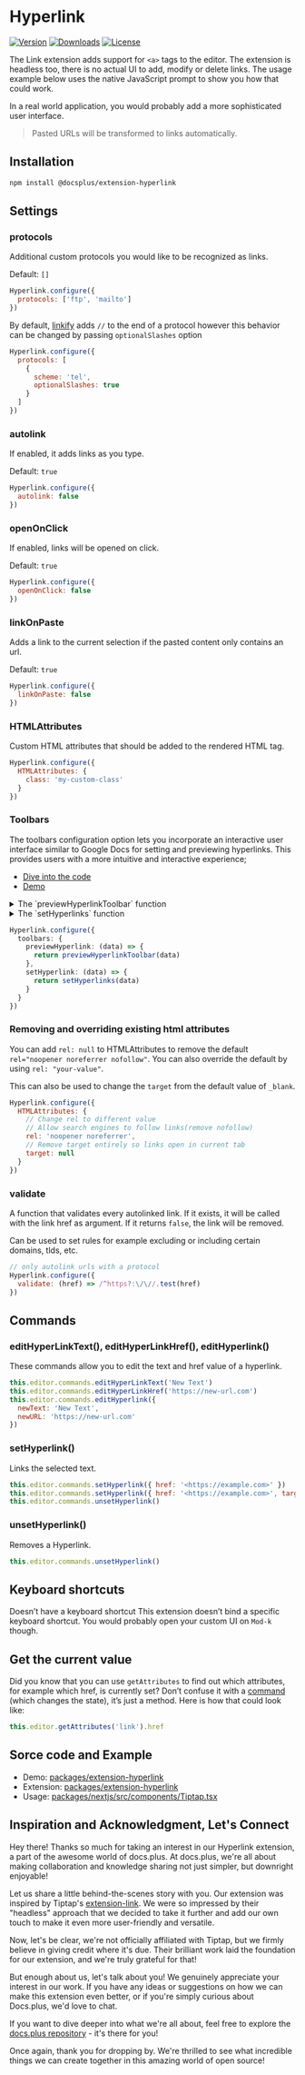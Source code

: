 # Hyperlink

[![Version](https://img.shields.io/npm/v/@docs.plus/extension-hyperlink.svg?label=version)](https://www.npmjs.com/package/@docs.plus/extension-hyperlink)
[![Downloads](https://img.shields.io/npm/dm/@docs.plus/extension-hyperlink.svg)](https://npmcharts.com/compare/@docs.plus/extension-hyperlink)
[![License](https://img.shields.io/npm/l/@docs.plus/extension-hyperlink.svg)](https://www.npmjs.com/package/@docs.plus/extension-hyperlink)

The Link extension adds support for `<a>` tags to the editor. The extension is headless too, there is no actual UI to add, modify or delete links. The usage example below uses the native JavaScript prompt to show you how that could work.

In a real world application, you would probably add a more sophisticated user interface.

> Pasted URLs will be transformed to links automatically.

## Installation

```sh
npm install @docsplus/extension-hyperlink
```

## Settings

### protocols

Additional custom protocols you would like to be recognized as links.

Default: `[]`

```js
Hyperlink.configure({
  protocols: ['ftp', 'mailto']
})
```

By default, [linkify](https://linkify.js.org/docs/) adds `//` to the end of a protocol however this behavior can be changed by passing `optionalSlashes` option

```js
Hyperlink.configure({
  protocols: [
    {
      scheme: 'tel',
      optionalSlashes: true
    }
  ]
})
```

### autolink

If enabled, it adds links as you type.

Default: `true`

```js
Hyperlink.configure({
  autolink: false
})
```

### openOnClick

If enabled, links will be opened on click.

Default: `true`

```js
Hyperlink.configure({
  openOnClick: false
})
```

### linkOnPaste

Adds a link to the current selection if the pasted content only contains an url.

Default: `true`

```js
Hyperlink.configure({
  linkOnPaste: false
})
```

### HTMLAttributes

Custom HTML attributes that should be added to the rendered HTML tag.

```js
Hyperlink.configure({
  HTMLAttributes: {
    class: 'my-custom-class'
  }
})
```

### Toolbars

The toolbars configuration option lets you incorporate an interactive user interface similar to Google Docs for setting and previewing hyperlinks. This provides users with a more intuitive and interactive experience;

- [Dive into the code](https://github.com/HMarzban/extension-hyperlink/blob/4f37ffa18237f10d76c316844b1c2ab20b751fe9/packages/nextjs/src/components/Tiptap.tsx#L21-L28)
- [Demo](https://github.com/HMarzban/extension-hyperlink#test-drive-with-our-demo-)

<details>
<summary>The `previewHyperlinkToolbar` function</summary>

```ts
type HyperlinkToolbarOptions = {
  editor: Editor;
  validate?: (url: string) => boolean;
  view: EditorView;
  link: HTMLAnchorElement;
  node?: any;
  nodePos: number;
  tippy: Tooltip;
};

const previewHyperlink(options: HyperlinkToolbarOptions): HTMLElement {
  const href = options.link.href;
  const hyperlinkLinkToolbar = document.createElement("div");

  const hrefTitle = document.createElement("a");
  hrefTitle.setAttribute("target", "_blank");
  hrefTitle.setAttribute("rel", "noreferrer");
  hrefTitle.setAttribute("href", href);
  hrefTitle.innerText = href;

  hyperlinkLinkToolbar.append(hrefTitle);

  return hyperlinkLinkToolbar;
}
```

</details>

<details>
<summary>The `setHyperlinks` function</summary>

```ts
type setHyperlinkToolbarOptions = {
  editor: Editor;
  validate?: (url: string) => boolean;
  extentionName: string;
  attributes: Record<string, any>;
};

let tooltip: Tooltip = undefined;


const setHyperlink(options: setHyperlinkToolbarOptions): void {
  // Create the tooltip instance
  if (!tooltip) tooltip = new Tooltip({ ...options, view: options.editor.view });

  // Initialize the tooltip
  let { tippyToolbar } = tooltip.init();

  const hyperlinkLinkToolbar = document.createElement("div");
  const buttonsWrapper = document.createElement("div");
  const inputsWrapper = document.createElement("div");

  hyperlinkLinkToolbar.classList.add("hyperlinkLinkToolbar");

  buttonsWrapper.classList.add("buttonsWrapper");
  inputsWrapper.classList.add("inputsWrapper");

  // create a form that contain url input and a button for submit
  const form = document.createElement("form");
  const input = document.createElement("input");
  const button = document.createElement("button");

  input.setAttribute("type", "text");
  input.setAttribute("placeholder", "https://example.com");
  button.setAttribute("type", "submit");
  button.innerText = "Submit";

  inputsWrapper.append(input);
  buttonsWrapper.append(button);
  form.append(inputsWrapper, buttonsWrapper);

  hyperlinkLinkToolbar.append(form);

  tippyToolbar.innerHTML = "";
  tippyToolbar.append(hyperlinkLinkToolbar);

    // event listenr for submit button
  form.addEventListener("submit", (event) => {
    event.preventDefault();
    const url = input.value;
    if (!url)return;

    return options.editor
      .chain()
      .setMark(options.extentionName, { href: url})
      .setMeta("preventautohyperlink", true)
      .run();
  });
}
```

</details>

```ts
Hyperlink.configure({
  toolbars: {
    previewHyperlink: (data) => {
      return previewHyperlinkToolbar(data)
    },
    setHyperlink: (data) => {
      return setHyperlinks(data)
    }
  }
})
```

### Removing and overriding existing html attributes

You can add `rel: null` to HTMLAttributes to remove the default `rel="noopener noreferrer nofollow"`. You can also override the default by using `rel: "your-value"`.

This can also be used to change the `target` from the default value of `_blank`.

```js
Hyperlink.configure({
  HTMLAttributes: {
    // Change rel to different value
    // Allow search engines to follow links(remove nofollow)
    rel: 'noopener noreferrer',
    // Remove target entirely so links open in current tab
    target: null
  }
})
```

### validate

A function that validates every autolinked link. If it exists, it will be called with the link href as argument. If it returns `false`, the link will be removed.

Can be used to set rules for example excluding or including certain domains, tlds, etc.

```js
// only autolink urls with a protocol
Hyperlink.configure({
  validate: (href) => /^https?:\/\//.test(href)
})
```

## Commands

### editHyperLinkText(), editHyperLinkHref(), editHyperlink()

These commands allow you to edit the text and href value of a hyperlink.

```js
this.editor.commands.editHyperLinkText('New Text')
this.editor.commands.editHyperLinkHref('https://new-url.com')
this.editor.commands.editHyperlink({
  newText: 'New Text',
  newURL: 'https://new-url.com'
})
```

### setHyperlink()

Links the selected text.

```js
this.editor.commands.setHyperlink({ href: '<https://example.com>' })
this.editor.commands.setHyperlink({ href: '<https://example.com>', target: '_blank' })
this.editor.commands.unsetHyperlink()
```

### unsetHyperlink()

Removes a Hyperlink.

```js
this.editor.commands.unsetHyperlink()
```

## Keyboard shortcuts

Doesn’t have a keyboard shortcut
This extension doesn’t bind a specific keyboard shortcut. You would probably open your custom UI on `Mod-k` though.

## Get the current value

Did you know that you can use `getAttributes` to find out which attributes, for example which href, is currently set? Don’t confuse it with a <u>command</u> (which changes the state), it’s just a method. Here is how that could look like:

```js
this.editor.getAttributes('link').href
```

## Sorce code and Example

- Demo:
  [packages/extension-hyperlink](https://github.com/HMarzban/extension-hyperlink)
- Extension:
  [packages/extension-hyperlink](https://github.com/HMarzban/extension-hyperlink/tree/main/packages/extension-hyperlink)
- Usage: [packages/nextjs/src/components/Tiptap.tsx](https://github.com/HMarzban/extension-hyperlink/blob/59f45eba1886202f4840eb2112c34574c16fe68a/packages/nextjs/src/components/Tiptap.tsx#L19-L29)

## Inspiration and Acknowledgment, Let's Connect

Hey there! Thanks so much for taking an interest in our Hyperlink extension, a part of the awesome world of docs.plus. At docs.plus, we're all about making collaboration and knowledge sharing not just simpler, but downright enjoyable!

Let us share a little behind-the-scenes story with you. Our extension was inspired by Tiptap's [extension-link](https://github.com/ueberdosis/tiptap/tree/main/packages/extension-link). We were so impressed by their "headless" approach that we decided to take it further and add our own touch to make it even more user-friendly and versatile.

Now, let's be clear, we're not officially affiliated with Tiptap, but we firmly believe in giving credit where it's due. Their brilliant work laid the foundation for our extension, and we're truly grateful for that!

But enough about us, let's talk about you! We genuinely appreciate your interest in our work. If you have any ideas or suggestions on how we can make this extension even better, or if you're simply curious about Docs.plus, we'd love to chat.

If you want to dive deeper into what we're all about, feel free to explore the [docs.plus repository](https://github.com/docs-plus/docs.plus) - it's there for you!

Once again, thank you for dropping by. We're thrilled to see what incredible things we can create together in this amazing world of open source!
